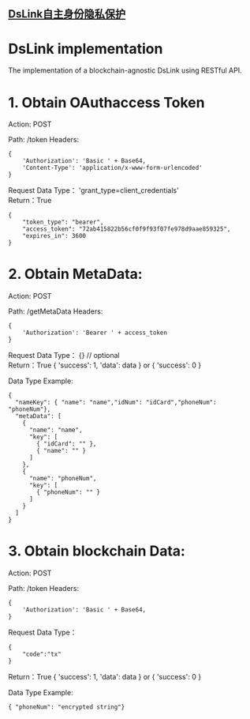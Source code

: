 ## [DsLink自主身份隐私保护](http://www.dslink.net/)
# DsLink implementation

The implementation of a blockchain-agnostic DsLink using RESTful API.

# 1. Obtain OAuthaccess Token

Action: POST 

Path: /token
Headers:

    {
        'Authorization': 'Basic ' + Base64,    
        'Content-Type': 'application/x-www-form-urlencoded'   
    }
    
Request Data Type：
     'grant_type=client_credentials'  
Return：True

    {
	    "token_type": "bearer",      
	    "access_token": "72ab415822b56cf0f9f93f07fe978d9aae859325",     
	    "expires_in": 3600          
    }
    
 # 2. Obtain MetaData:
 
Action: POST 

Path: /getMetaData
Headers:

    {
        'Authorization': 'Bearer ' + access_token    
    }
    
Request Data Type：
     {} // optional  
Return：True { 'success': 1, 'data': data } or { 'success': 0 }

Data Type Example:

    {
      "nameKey": { "name": "name","idNum": "idCard","phoneNum": "phoneNum"}, 
      "metaData": [
        {
          "name": "name",
          "key": [
            { "idCard": "" },
            { "name": "" }
          ]
        },
        {
          "name": "phoneNum",
          "key": [ 
            { "phoneNum": "" }
          ]
        }
      ]
    }
    
# 3. Obtain blockchain Data:
 
Action: POST 

Path: /token
Headers:

    {
        'Authorization': 'Basic ' + Base64,    
    }
    
Request Data Type：

    {
        "code":"tx"         
    } 
    
Return：True { 'success': 1, 'data': data } or { 'success': 0 }

Data Type Example:

    { "phoneNum": "encrypted string"}
    
